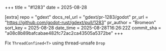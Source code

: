 +++
title = "#1283"
date = 2025-08-28

[extra]
repo = "gdext"
docs_rel_url = "gdext/pr-1283/godot"
pr_url = "https://github.com/godot-rust/gdext/pull/1283"
pr_author = "Bromeon"
sort_key = 2025-08-28
date_time = 2025-08-28T16:26:22Z
commit_sha = "a08c8b89bafcabae482fc72ac2ca43505a5372be"
+++

Fix `ThreadConfined<T>` using thread-unsafe `Drop`
